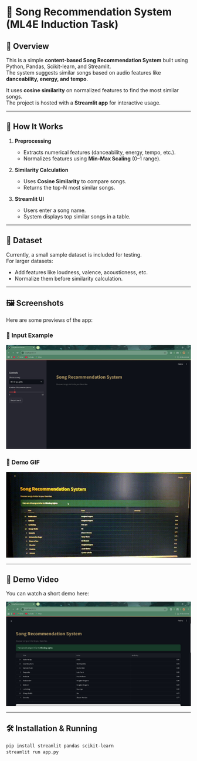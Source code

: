 # 🎵 Song Recommendation System (ML4E Induction Task)

## 📌 Overview
This is a simple **content-based Song Recommendation System** built using Python, Pandas, Scikit-learn, and Streamlit.  
The system suggests similar songs based on audio features like **danceability, energy, and tempo**.  

It uses **cosine similarity** on normalized features to find the most similar songs.  
The project is hosted with a **Streamlit app** for interactive usage.

---

## 🚀 How It Works
1. **Preprocessing**  
   - Extracts numerical features (danceability, energy, tempo, etc.).  
   - Normalizes features using **Min-Max Scaling** (0–1 range).  

2. **Similarity Calculation**  
   - Uses **Cosine Similarity** to compare songs.  
   - Returns the top-N most similar songs.  

3. **Streamlit UI**  
   - Users enter a song name.  
   - System displays top similar songs in a table.

---

## 📂 Dataset
Currently, a small sample dataset is included for testing.  
For larger datasets:  
- Add features like loudness, valence, acousticness, etc.  
- Normalize them before similarity calculation.

---

## 🖼️ Screenshots
Here are some previews of the app:

### 🎵 Input Example
![Song Input Screenshot](screenshotsinput.png)

### 🎥 Demo GIF
![App Demo](demo.gif)

---

## 🎥 Demo Video
You can watch a short demo here:  

[![Demo Video](screenshotsresults.png)](https://github.com/yourusername/song-recommender-demo.mp4)

---

## 🛠️ Installation & Running
```bash
pip install streamlit pandas scikit-learn
streamlit run app.py

